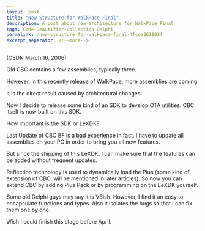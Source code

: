 ```yaml
---
layout: post
title: "New Structure for WalkPace Final"
description: A post about new architecture for WalkPace Final
tags: Code-Beautifier-Collection Delphi
permalink: /new-structure-for-walkpace-final-4fcea361893f
excerpt_separator: <!--more-->
---
```

(CSDN March 16, 2006)

Old CBC contains a few assemblies, typically three.

However, in this recently release of WalkPace, more assemblies are coming.

It is the direct result caused by architectural changes.

Now I decide to release some kind of an SDK to develop OTA utilities. CBC itself is now built on this SDK.
<!--more-->

How important is the SDK or LeXDK?

Last Update of CBC BF is a bad experience in fact. I have to update all assemblies on your PC in order to bring you all new features.

But since the shipping of this LeXDK, I can make sure that the features can be added without frequent updates.

Reflection technology is used to dynamically load the Plus (some kind of extension of CBC, will be mentioned in later articles). So now you can extend CBC by adding Plus Pack or by programming on the LeXDK yourself.

Some old Delphi guys may say it is VBish. However, I find it an easy to encapsulate functions and types. Also it isolates the bugs so that I can fix them one by one.

Wish I could finish this stage before April.
